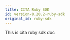 ```yaml
---
title: CITA Ruby SDK
id: version-0.20.2-ruby-sdk
original_id: ruby-sdk
---
```


This is cita ruby sdk doc
